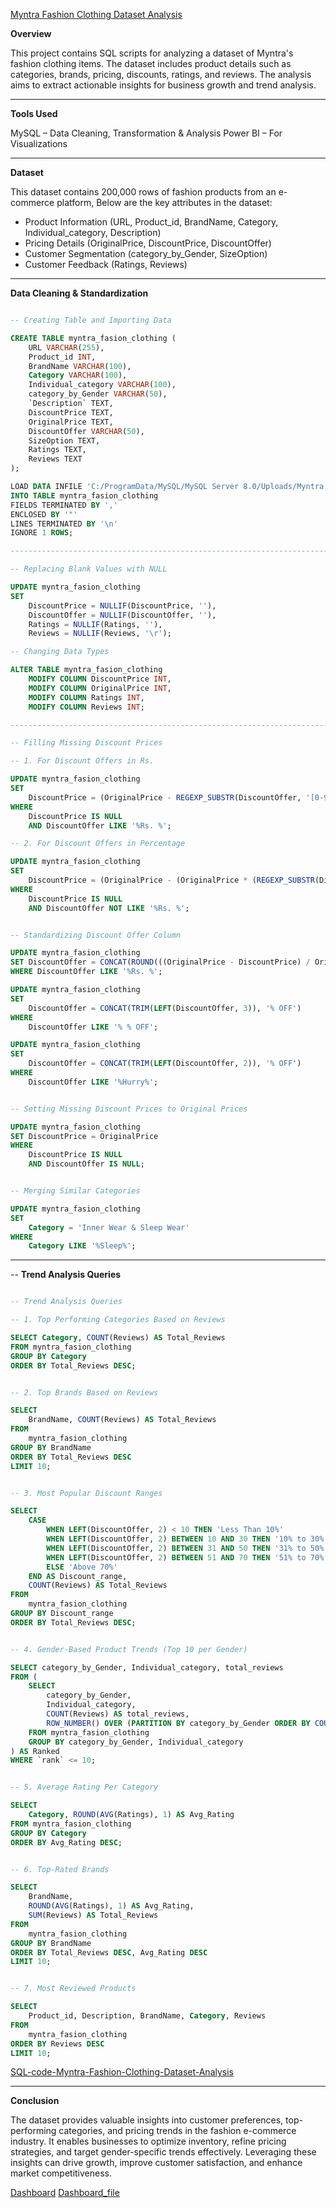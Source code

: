 [Myntra Fashion Clothing Dataset Analysis](https://github.com/Anmoljoshi19/Myntra_trend_analysis/blob/main/Myntra%20Fasion%20Clothing.zip)

**Overview**

This project contains SQL scripts for analyzing a dataset of Myntra's fashion clothing items. The dataset includes product details such as categories, brands, pricing, discounts, ratings, and reviews. The analysis aims to extract actionable insights for business growth and trend analysis.

--------------------------------------------------------------------------------------------------------------------------

**Tools Used**

MySQL – Data Cleaning, Transformation & Analysis
Power BI – For Visualizations

--------------------------------------------------------------------------------------------------------------------------

**Dataset**

This dataset contains 200,000 rows of fashion products from an e-commerce platform, Below are the key attributes in the dataset:
- Product Information (URL, Product_id, BrandName, Category, Individual_category, Description)
- Pricing Details (OriginalPrice, DiscountPrice, DiscountOffer)
- Customer Segmentation (category_by_Gender, SizeOption)
- Customer Feedback (Ratings, Reviews)

--------------------------------------------------------------------------------------------------------------------------

**Data Cleaning & Standardization**
```sql

-- Creating Table and Importing Data

CREATE TABLE myntra_fasion_clothing (
    URL VARCHAR(255),
    Product_id INT,
    BrandName VARCHAR(100),
    Category VARCHAR(100),
    Individual_category VARCHAR(100),
    category_by_Gender VARCHAR(50),
    `Description` TEXT,
    DiscountPrice TEXT,
    OriginalPrice TEXT,
    DiscountOffer VARCHAR(50),
    SizeOption TEXT,
    Ratings TEXT,
    Reviews TEXT
);

LOAD DATA INFILE 'C:/ProgramData/MySQL/MySQL Server 8.0/Uploads/Myntra Fasion Clothing.csv'
INTO TABLE myntra_fasion_clothing
FIELDS TERMINATED BY ',' 
ENCLOSED BY '"'
LINES TERMINATED BY '\n'
IGNORE 1 ROWS;

--------------------------------------------------------------------------------------------------------------------------

-- Replacing Blank Values with NULL

UPDATE myntra_fasion_clothing 
SET 
    DiscountPrice = NULLIF(DiscountPrice, ''),
    DiscountOffer = NULLIF(DiscountOffer, ''),
    Ratings = NULLIF(Ratings, ''),
    Reviews = NULLIF(Reviews, '\r');

-- Changing Data Types

ALTER TABLE myntra_fasion_clothing
    MODIFY COLUMN DiscountPrice INT,
    MODIFY COLUMN OriginalPrice INT,
    MODIFY COLUMN Ratings INT,
    MODIFY COLUMN Reviews INT;

--------------------------------------------------------------------------------------------------------------------------

-- Filling Missing Discount Prices

-- 1. For Discount Offers in Rs.

UPDATE myntra_fasion_clothing 
SET 
    DiscountPrice = (OriginalPrice - REGEXP_SUBSTR(DiscountOffer, '[0-9]+'))
WHERE
    DiscountPrice IS NULL
    AND DiscountOffer LIKE '%Rs. %';

-- 2. For Discount Offers in Percentage

UPDATE myntra_fasion_clothing 
SET 
    DiscountPrice = (OriginalPrice - (OriginalPrice * (REGEXP_SUBSTR(DiscountOffer, '[0-9]+') / 100)))
WHERE
    DiscountPrice IS NULL
    AND DiscountOffer NOT LIKE '%Rs. %';


-- Standardizing Discount Offer Column

UPDATE myntra_fasion_clothing
SET DiscountOffer = CONCAT(ROUND(((OriginalPrice - DiscountPrice) / OriginalPrice) * 100, 0), '% OFF')
WHERE DiscountOffer LIKE '%Rs. %';

UPDATE myntra_fasion_clothing 
SET 
    DiscountOffer = CONCAT(TRIM(LEFT(DiscountOffer, 3)), '% OFF')
WHERE
    DiscountOffer LIKE '% % OFF';

UPDATE myntra_fasion_clothing 
SET 
    DiscountOffer = CONCAT(TRIM(LEFT(DiscountOffer, 2)), '% OFF')
WHERE
    DiscountOffer LIKE '%Hurry%';


-- Setting Missing Discount Prices to Original Prices

UPDATE myntra_fasion_clothing
SET DiscountPrice = OriginalPrice
WHERE
    DiscountPrice IS NULL
    AND DiscountOffer IS NULL;


-- Merging Similar Categories

UPDATE myntra_fasion_clothing 
SET 
    Category = 'Inner Wear & Sleep Wear'
WHERE
    Category LIKE '%Sleep%';

```
--------------------------------------------------------------------------------------------------------------------------

-- **Trend Analysis Queries**
```sql

-- Trend Analysis Queries

-- 1. Top Performing Categories Based on Reviews

SELECT Category, COUNT(Reviews) AS Total_Reviews
FROM myntra_fasion_clothing
GROUP BY Category
ORDER BY Total_Reviews DESC;


-- 2. Top Brands Based on Reviews

SELECT 
    BrandName, COUNT(Reviews) AS Total_Reviews
FROM
    myntra_fasion_clothing
GROUP BY BrandName
ORDER BY Total_Reviews DESC
LIMIT 10;


-- 3. Most Popular Discount Ranges

SELECT 
    CASE
        WHEN LEFT(DiscountOffer, 2) < 10 THEN 'Less Than 10%'
        WHEN LEFT(DiscountOffer, 2) BETWEEN 10 AND 30 THEN '10% to 30%'
        WHEN LEFT(DiscountOffer, 2) BETWEEN 31 AND 50 THEN '31% to 50%'
        WHEN LEFT(DiscountOffer, 2) BETWEEN 51 AND 70 THEN '51% to 70%'
        ELSE 'Above 70%'
    END AS Discount_range,
    COUNT(Reviews) AS Total_Reviews
FROM
    myntra_fasion_clothing
GROUP BY Discount_range
ORDER BY Total_Reviews DESC;


-- 4. Gender-Based Product Trends (Top 10 per Gender)

SELECT category_by_Gender, Individual_category, total_reviews
FROM (
    SELECT 
        category_by_Gender, 
        Individual_category, 
        COUNT(Reviews) AS total_reviews,
        ROW_NUMBER() OVER (PARTITION BY category_by_Gender ORDER BY COUNT(Reviews) DESC) AS `rank`
    FROM myntra_fasion_clothing
    GROUP BY category_by_Gender, Individual_category
) AS Ranked
WHERE `rank` <= 10;


-- 5. Average Rating Per Category

SELECT 
    Category, ROUND(AVG(Ratings), 1) AS Avg_Rating
FROM myntra_fasion_clothing
GROUP BY Category
ORDER BY Avg_Rating DESC;


-- 6. Top-Rated Brands

SELECT 
    BrandName,
    ROUND(AVG(Ratings), 1) AS Avg_Rating,
    SUM(Reviews) AS Total_Reviews
FROM
    myntra_fasion_clothing
GROUP BY BrandName
ORDER BY Total_Reviews DESC, Avg_Rating DESC
LIMIT 10;


-- 7. Most Reviewed Products

SELECT 
    Product_id, Description, BrandName, Category, Reviews
FROM
    myntra_fasion_clothing
ORDER BY Reviews DESC
LIMIT 10;

```
[SQL-code-Myntra-Fashion-Clothing-Dataset-Analysis](https://github.com/Anmoljoshi19/Myntra_trend_analysis/blob/main/myntra_fasion_clothing.sql)

--------------------------------------------------------------------------------------------------------------------------

**Conclusion**

The dataset provides valuable insights into customer preferences, top-performing categories, and pricing trends in the fashion e-commerce industry. It enables businesses to optimize inventory, refine pricing strategies, and target gender-specific trends effectively. Leveraging these insights can drive growth, improve customer satisfaction, and enhance market competitiveness.

[Dashboard](https://github.com/Anmoljoshi19/Myntra_trend_analysis/blob/main/Myntra%20Dashboard%20image.PNG)
[Dashboard_file](https://github.com/Anmoljoshi19/Myntra_trend_analysis/blob/main/Myntra_Dashboard.pbix)
